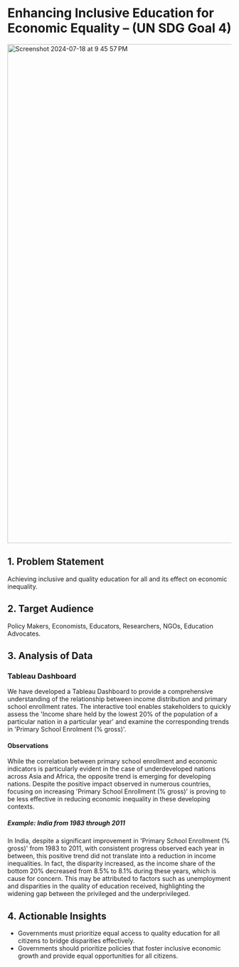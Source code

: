 # Enhancing Inclusive Education for Economic Equality – (UN SDG Goal 4)

<img width="1123" alt="Screenshot 2024-07-18 at 9 45 57 PM" src="https://github.com/user-attachments/assets/24ad7d53-c0d0-41f0-944b-92631fa0a027">

## 1. Problem Statement
Achieving inclusive and quality education for all and its effect on economic inequality.

## 2. Target Audience
Policy Makers, Economists, Educators, Researchers, NGOs, Education Advocates.

## 3. Analysis of Data

### Tableau Dashboard
We have developed a Tableau Dashboard to provide a comprehensive understanding of the relationship between income distribution and primary school enrollment rates. The interactive tool enables stakeholders to quickly assess the 'Income share held by the lowest 20% of the population of a particular nation in a particular year' and examine the corresponding trends in 'Primary School Enrolment (% gross)'.

#### Observations
While the correlation between primary school enrollment and economic indicators is particularly evident in the case of underdeveloped nations across Asia and Africa, the opposite trend is emerging for developing nations. Despite the positive impact observed in numerous countries, focusing on increasing 'Primary School Enrollment (% gross)' is proving to be less effective in reducing economic inequality in these developing contexts.

##### Example: India from 1983 through 2011
In India, despite a significant improvement in 'Primary School Enrollment (% gross)' from 1983 to 2011, with consistent progress observed each year in between, this positive trend did not translate into a reduction in income inequalities. In fact, the disparity increased, as the income share of the bottom 20% decreased from 8.5% to 8.1% during these years, which is cause for concern. This may be attributed to factors such as unemployment and disparities in the quality of education received, highlighting the widening gap between the privileged and the underprivileged.

## 4. Actionable Insights
- Governments must prioritize equal access to quality education for all citizens to bridge disparities effectively.
- Governments should prioritize policies that foster inclusive economic growth and provide equal opportunities for all citizens.
